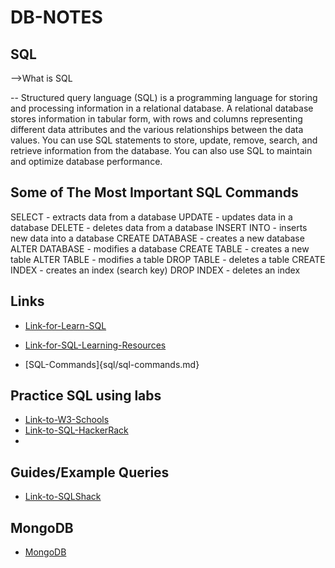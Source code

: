# DB-NOTES


## SQL 

-->What is SQL 

-- Structured query language (SQL) is a programming language for storing and 
processing information in a relational database. A relational database stores 
information in tabular form, with rows and columns representing different 
data attributes and the various relationships between the data values. 
You can use SQL statements to store, update, remove, search, and retrieve information from the database. 
You can also use SQL to maintain and optimize database performance.


## Some of The Most Important SQL Commands
SELECT - extracts data from a database
UPDATE - updates data in a database
DELETE - deletes data from a database
INSERT INTO - inserts new data into a database
CREATE DATABASE - creates a new database
ALTER DATABASE - modifies a database
CREATE TABLE - creates a new table
ALTER TABLE - modifies a table
DROP TABLE - deletes a table
CREATE INDEX - creates an index (search key)
DROP INDEX - deletes an index

## Links 
- [Link-for-Learn-SQL](sql/learn-sql.md)

- [Link-for-SQL-Learning-Resources](sql/learning-resources.md)

- [SQL-Commands]{sql/sql-commands.md}


## Practice SQL using labs

- [Link-to-W3-Schools](https://www.w3schools.com/sql/sql_exercises.asp)
- [Link-to-SQL-HackerRack](https://www.hackerrank.com/domains/sql)
- 


## Guides/Example Queries

- [Link-to-SQLShack](https://www.sqlshack.com/learn-sql-sql-query-practice/)


## MongoDB

- [MongoDB](mongodb/learn-mongodb.md)


